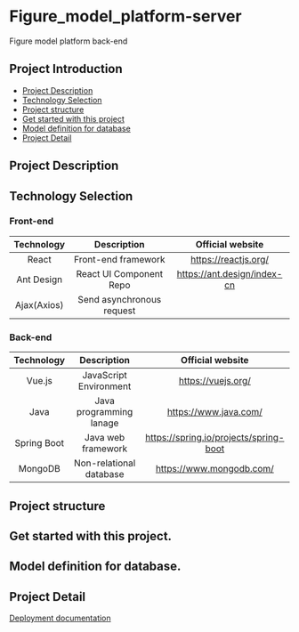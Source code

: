 # Figure_model_platform-server
Figure model platform back-end

## Project Introduction
- [Project Description](#Project-description)
- [Technology Selection](#technology-selection)
- [Project structure](#project-structure)
- [Get started with this project](#get-started-with-this-project)
- [Model definition for database](#model-definition-for-database)
- [Project Detail](#project-detail)

## Project Description

## Technology Selection

### Front-end
|     Technology     |        Description       |                Official website                |
| :----------------: | :----------------------: | :--------------------------------------------: |
|       React        |    Front-end framework   |               https://reactjs.org/             |
|     Ant Design     |  React UI Component Repo |           https://ant.design/index-cn          |
|     Ajax(Axios)    | Send asynchronous request|                                                |

### Back-end
|     Technology     |        Description       |                Official website                |
| :----------------: | :----------------------: | :--------------------------------------------: |
|       Vue.js       |  JavaScript Environment  |               https://vuejs.org/               |
|        Java        |  Java programming lanage |              https://www.java.com/             |
|     Spring Boot    |    Java web framework    |      https://spring.io/projects/spring-boot    |
|       MongoDB      |  Non-relational database |             https://www.mongodb.com/           |

## Project structure

## Get started with this project.

## Model definition for database.

## Project Detail

[Deployment documentation](docs/Deployment.md)